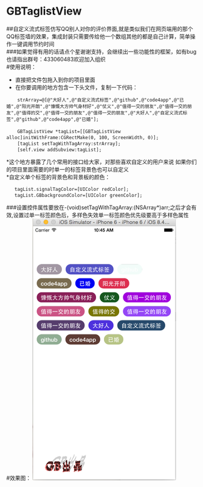 # GBTaglistView
##自定义流式标签仿写QQ别人对你的评价界面,就是类似我们在网页端用的那个QQ标签墙的效果，集成封装只需要传给他一个数组其他的都是自己计算，简单操作一键调用节约时间<br>
###如果觉得有用的话请点个星谢谢支持，会继续出一些功能性的框架，如有bug也请指出群号：433060483欢迎加入组织<br>
#使用说明：<br>
* 直接把文件包拖入到你的项目里面
* 在你要调用的地方包含一下头文件，复制一下代码：<br>
```
    strArray=@[@"大好人",@"自定义流式标签",@"github",@"code4app",@"已婚",@"阳光开朗",@"慷慨大方帅气身材好",@"仗义",@"值得一交的朋友",@"值得一交的朋友",@"值得的交",@"值得一交的朋友",@"值得一交的朋友",@"大好人",@"自定义流式标签",@"github",@"code4app",@"已婚"];

    GBTagListView *tagList=[[GBTagListView alloc]initWithFrame:CGRectMake(0, 100, ScreenWidth, 0)];
    [tagList setTagWithTagArray:strArray];
    [self.view addSubview:tagList];
```
*这个地方暴露了几个常用的接口给大家，对那些喜欢自定义的用户来说 如果你们的项目里面需要的时单一的标签背景色也可以自定义<br>
*自定义单个标签的背景色和背景板的颜色：<br>
```
   tagList.signalTagColor=[UIColor redColor];
   tagList.GBbackgroundColor=[UIColor greenColor];
```
###设置控件属性要放在-(void)setTagWithTagArray:(NSArray*)arr;之后才会有效,设置过单一标签颜色后，多样色失效单一标签颜色优先级要高于多样色属性<br>
#效果图：
![image](https://github.com/mokey1422/gifResource/blob/master/taglist1.0.png)
